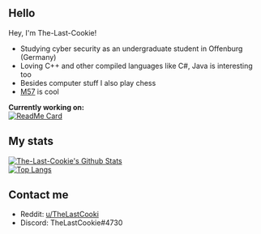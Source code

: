 ## Hello
Hey, I'm The-Last-Cookie!
+ Studying cyber security as an undergraduate student in Offenburg (Germany)
+ Loving C++ and other compiled languages like C#, Java is interesting too
+ Besides computer stuff I also play chess
+ [M57](https://en.wikipedia.org/wiki/Ring_Nebula) is cool

**Currently working on:**\
[![ReadMe Card](https://github-readme-stats.vercel.app/api/pin/?username=The-Last-Cookie&repo=image-tagger&show_owner=true)](https://github.com/The-Last-Cookie/image-tagger)

## My stats
[![The-Last-Cookie's Github Stats](https://github-readme-stats.vercel.app/api?username=The-Last-Cookie&show_icons=true&include_all_commits=true)](https://github.com/The-Last-Cookie)
\
[![Top Langs](https://github-readme-stats.vercel.app/api/top-langs/?username=The-Last-Cookie)](https://github.com/The-Last-Cookie)

## Contact me
+ Reddit: [u/TheLastCooki](https://www.reddit.com/user/TheLastCooki)
+ Discord: TheLastCookie#4730
